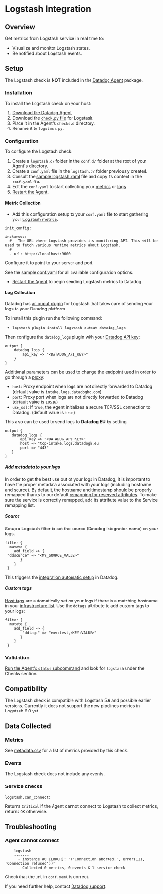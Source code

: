 # Logstash Integration

## Overview

Get metrics from Logstash service in real time to:

* Visualize and monitor Logstash states.
* Be notified about Logstash events.

## Setup

The Logstash check is **NOT** included in the [Datadog Agent][1] package.

### Installation

To install the Logstash check on your host:

1. [Download the Datadog Agent][2].
2. Download the [`check.py` file][15] for Logstash.
3. Place it in the Agent's `checks.d` directory.
4. Rename it to `logstash.py`.

### Configuration

To configure the Logstash check:

1. Create a `logstash.d/` folder in the `conf.d/` folder at the root of your Agent's directory.
2. Create a `conf.yaml` file in the `logstash.d/` folder previously created.
3. Consult the [sample logstash.yaml][3] file and copy its content in the `conf.yaml` file.
4. Edit the `conf.yaml`  to start collecting your [metrics][5] or [logs][6]
5. [Restart the Agent][7].

#### Metric Collection

* Add this configuration setup to your `conf.yaml` file to start gathering your [Logstash metrics][8]:

```
init_config:

instances:
  #   The URL where Logstash provides its monitoring API. This will be used to fetch various runtime metrics about Logstash.
  #
  - url: http://localhost:9600
```

Configure it to point to your server and port.

See the [sample conf.yaml][3] for all available configuration options.
* [Restart the Agent][7] to begin sending Logstash metrics to Datadog.

#### Log Collection

Datadog has [an ouput plugin][16] for Logstash that takes care of sending your logs to your Datadog platform.

To install this plugin run the following command:

* `logstash-plugin install logstash-output-datadog_logs`

Then configure the `datadog_logs` plugin with your [Datadog API key][21]:

```
output {
    datadog_logs {
        api_key => "<DATADOG_API_KEY>"
    }
}
```

Additional parameters can be used to change the endpoint used in order to go through a [proxy][22]:

* `host`: Proxy endpoint when logs are not directly forwarded to Datadog (default value is `intake.logs.datadoghq.com`)
* `port`: Proxy port when logs are not directly forwarded to Datadog (default value is `10516`)
* `use_ssl`: If `true`, the Agent initializes a secure TCP/SSL connection to Datadog. (default value is `true`)

This also can be used to send logs to **Datadog EU** by setting:

 ```
output {
    datadog_logs {
        api_key => "<DATADOG_API_KEY>"
        host => "tcp-intake.logs.datadogh.eu
        port => "443"
    }
}
```

##### Add metadata to your logs

In order to get the best use out of your logs in Datadog, it is important to have the proper metadata associated with your logs (including hostname and source). By default, the hostname and timestamp should be properly remapped thanks to our default [remapping for reserved attributes][17]. To make sure the service is correctly remapped, add its attribute value to the Service remapping list.

##### Source

Setup a Logstash filter to set the source (Datadog integration name) on your logs. 

```
filter {
  mutate {
    add_field => {
 "ddsource" => "<MY_SOURCE_VALUE>"
       }
    }
 }
```

This triggers the [integration automatic setup][18] in Datadog.

##### Custom tags

[Host tags][20] are automatically set on your logs if there is a matching hostname in your [infrastructure list][19]. Use the `ddtags` attribute to add custom tags to your logs:

```
filter {
  mutate {
    add_field => {
        "ddtags" => "env:test,<KEY:VALUE>"
       }
    }
 }
```


### Validation

[Run the Agent's `status` subcommand][12] and look for `logstash` under the Checks section.

## Compatibility

The Logstash check is compatible with Logstash 5.6 and possible earlier versions. Currently it does not support the new pipelines metrics in Logstash 6.0 yet.

## Data Collected
### Metrics
See [metadata.csv][13] for a list of metrics provided by this check.

### Events
The Logstash check does not include any events.

### Service checks

`logstash.can_connect`:

Returns `Critical` if the Agent cannot connect to Logstash to collect metrics, returns `OK` otherwise.

## Troubleshooting

### Agent cannot connect
```
    logstash
    -------
      - instance #0 [ERROR]: "('Connection aborted.', error(111, 'Connection refused'))"
      - Collected 0 metrics, 0 events & 1 service check
```

Check that the `url` in `conf.yaml` is correct.

If you need further help, contact [Datadog support][14].

[1]: https://app.datadoghq.com/account/settings#agent
[2]: https://app.datadoghq.com/account/settings#agent
[3]: https://github.com/DataDog/integrations-extras/blob/master/logstash/conf.yaml.example
[5]: #metric-collection
[6]: #log-collection
[7]: https://docs.datadoghq.com/agent/faq/agent-commands/#start-stop-restart-the-agent
[8]: #metrics
[12]: https://docs.datadoghq.com/agent/faq/agent-commands/#agent-status-and-information
[13]: https://github.com/DataDog/integrations-extras/blob/master/logstash/metadata.csv
[14]: http://docs.datadoghq.com/help/
[15]: https://github.com/DataDog/integrations-extras/blob/master/logstash/check.py
[16]: https://github.com/DataDog/logstash-output-datadog_logs
[17]: /logs/#edit-reserved-attributes
[18]: /logs/processing/#integration-pipelines
[19]: https://app.datadoghq.com/infrastructure
[20]: /getting_started/tagging/assigning_tags/
[21]: https://app.datadoghq.com/account/settings#api
[22]: https://docs.datadoghq.com/agent/proxy/?tab=agentv6#proxy-for-logs
